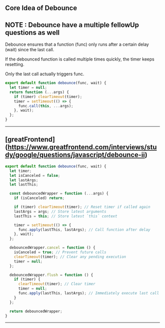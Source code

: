## Core Idea of Debounce

## NOTE : Debounce have a multiple fellowUp questions as well

Debounce ensures that a function (func) only runs after a certain delay (wait) since the last call.

If the debounced function is called multiple times quickly, the timer keeps resetting.

Only the last call actually triggers func.

```js
export default function debounce(func, wait) {
  let timer = null;
  return function (...args) {
    if (timer) clearTimeout(timer);
    timer = setTimeout(() => {
      func.call(this, ...args);
    }, wait);
  };
}
```

---

## [greatFrontend] (https://www.greatfrontend.com/interviews/study/google/questions/javascript/debounce-ii)

```js
export default function debounce(func, wait) {
  let timer;
  let isCanceled = false;
  let lastArgs;
  let lastThis;

  const debouncedWrapper = function (...args) {
    if (isCanceled) return;

    if (timer) clearTimeout(timer); // Reset timer if called again
    lastArgs = args; // Store latest arguments
    lastThis = this; // Store latest `this` context

    timer = setTimeout(() => {
      func.apply(lastThis, lastArgs); // Call function after delay
    }, wait);
  };

  debouncedWrapper.cancel = function () {
    isCanceled = true; // Prevent future calls
    clearTimeout(timer); // Clear any pending execution
    timer = null;
  };

  debouncedWrapper.flush = function () {
    if (timer) {
      clearTimeout(timer); // Clear timer
      timer = null;
      func.apply(lastThis, lastArgs); // Immediately execute last call
    }
  };

  return debouncedWrapper;
}
```

---
